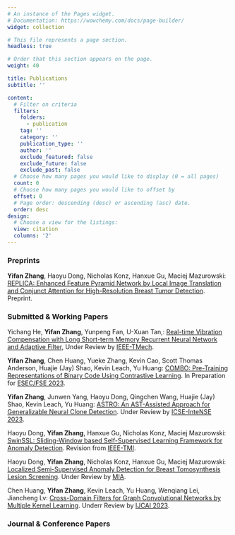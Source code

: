 ```yaml
---
# An instance of the Pages widget.
# Documentation: https://wowchemy.com/docs/page-builder/
widget: collection

# This file represents a page section.
headless: true

# Order that this section appears on the page.
weight: 40

title: Publications
subtitle: ''

content:
  # Filter on criteria
  filters:
    folders:
      - publication
    tag: ''
    category: ''
    publication_type: ''
    author: ''
    exclude_featured: false
    exclude_future: false
    exclude_past: false
  # Choose how many pages you would like to display (0 = all pages)
  count: 0
  # Choose how many pages you would like to offset by
  offset: 0
  # Page order: descending (desc) or ascending (asc) date.
  order: desc
design:
  # Choose a view for the listings:
  view: citation
  columns: '2'
---
```


### Preprints

**Yifan Zhang**, Haoyu Dong, Nicholas Konz, Hanxue Gu, Maciej Mazurowski: [REPLICA: Enhanced Feature Pyramid Network by Local Image Translation and Conjunct Attention for High-Resolution Breast Tumor Detection](https://arxiv.org/abs/2111.11546v1). Preprint.

### Submitted & Working Papers

Yichang He, **Yifan Zhang**, Yunpeng Fan, U-Xuan Tan,: [Real-time Vibration Compensation with Long Short-term Memory Recurrent Neural Network and Adaptive Filter](), Under Review by [IEEE-TMech](https://ieeexplore.ieee.org/xpl/RecentIssue.jsp?punumber=3516).

**Yifan Zhang**, Chen Huang, Yueke Zhang, Kevin Cao, Scott Thomas Anderson, Huajie (Jay) Shao, Kevin Leach, Yu Huang: [COMBO: Pre-Training Representations of Binary Code Using Contrastive Learning](https://arxiv.org/abs/2210.05102). In Preparation for [ESEC/FSE 2023](https://2023.esec-fse.org/).

**Yifan Zhang**, Junwen Yang, Haoyu Dong, Qingchen Wang, Huajie (Jay) Shao, Kevin Leach, Yu Huang: [ASTRO: An AST-Assisted Approach for Generalizable Neural Clone Detection](https://arxiv.org/abs/2208.08067). Under Review by [ICSE-InteNSE 2023](https://intense23.github.io/).

Haoyu Dong, **Yifan Zhang**, Hanxue Gu, Nicholas Konz, Maciej Mazurowski: [SwinSSL: Sliding-Window based Self-Supervised Learning Framework for Anomaly Detection](). Revision from [IEEE-TMI](https://ieeexplore.ieee.org/xpl/RecentIssue.jsp?punumber=42).

Haoyu Dong, **Yifan Zhang**, Nicholas Konz, Hanxue Gu, Maciej Mazurowski: [Localized Semi-Supervised Anomaly Detection for Breast Tomosynthesis Lesion Screening](). Under Review by [MIA](https://www.sciencedirect.com/journal/medical-image-analysis).

Chen Huang, **Yifan Zhang**, Kevin Leach, Yu Huang, Wenqiang Lei, Jiancheng Lv: [Cross-Domain Filters for Graph Convolutional Networks by Multiple Kernel Learning](). Underr Review by [IJCAI 2023](https://ijcai-23.org/).

### Journal & Conference Papers

<!-- {{% callout note %}}
Quickly discover relevant content by [filtering publications](./publication/).
{{% /callout %}} -->
